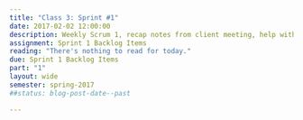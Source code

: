 ```yaml
---
title: "Class 3: Sprint #1"
date: 2017-02-02 12:00:00
description: Weekly Scrum 1, recap notes from client meeting, help with deliverables related to Sprint 1.
assignment: Sprint 1 Backlog Items
reading: "There's nothing to read for today."
due: Sprint 1 Backlog Items
part: "1"
layout: wide
semester: spring-2017
##status: blog-post-date--past

---
```

